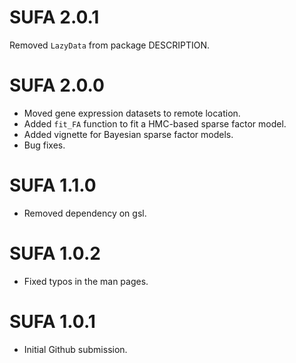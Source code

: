 # SUFA 2.0.1
Removed `LazyData` from package DESCRIPTION.

# SUFA 2.0.0

* Moved gene expression datasets to remote location. 
* Added `fit_FA` function to fit a HMC-based sparse factor model.
* Added vignette for Bayesian sparse factor models.
* Bug fixes.

# SUFA 1.1.0

* Removed dependency on gsl.

# SUFA 1.0.2

* Fixed typos in the man pages.

# SUFA 1.0.1

* Initial Github submission.
